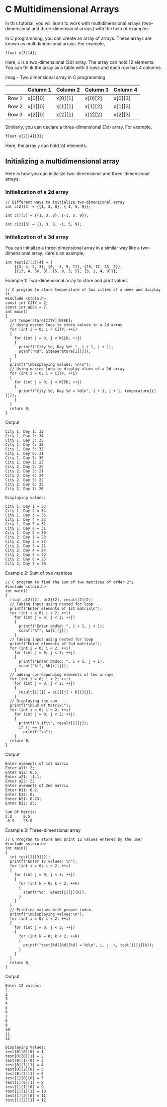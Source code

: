 # C Multidimensional Arrays

In this tutorial, you will learn to work with multidimensional arrays (two-dimensional and three-dimensional arrays) with the help of examples.

In C programming, you can create an array of arrays. These arrays are known as multidimensional arrays. For example,

```
float x[3][4];
```

Here, `x` is a two-dimensional (2d) array. The array can hold 12 elements. You can think the array as a table with 3 rows and each row has 4 columns.

imag - Two dimensional array in C programming

|       | Column 1 | Column 2 | Column 3 | Column 4 |
|-------|----------|----------|----------|----------|
| Row 1 | x[0][0]  | x[0][1]  | x[0][2]  | x[0][3]  |
| Row 2 | x[1][0]  | x[1][1]  | x[1][2]  | x[1][3]  |
| Row 3 | x[2][0]  | x[2][1]  | x[2][2]  | x[2][3]  |

Similarly, you can declare a three-dimensional (3d) array. For example,

```
float y[2][4][3];
```

Here, the array `y` can hold 24 elements.

## Initializing a multidimensional array

Here is how you can initialize two-dimensional and three-dimensional arrays:

### Initialization of a 2d array

```
// Different ways to initialize two-dimensional array
int c[2][3] = {{1, 3, 0}, {-1, 5, 9}};
         
int c[][3] = {{1, 3, 0}, {-1, 5, 9}};
                
int c[2][3] = {1, 3, 0, -1, 5, 9};
```

### Initialization of a 3d array

You can initialize a three-dimensional array in a similar way like a two-dimensional array. Here's an example,

```
int test[2][3][4] = {
    {{3, 4, 2, 3}, {0, -3, 9, 11}, {23, 12, 23, 2}},
    {{13, 4, 56, 3}, {5, 9, 3, 5}, {3, 1, 4, 9}}};
```

Example 1: Two-dimensional array to store and print values
```
// C program to store temperature of two cities of a week and display it.
#include <stdio.h>
const int CITY = 2;
const int WEEK = 7;
int main()
{
  int temperature[CITY][WEEK];
  // Using nested loop to store values in a 2d array
  for (int i = 0; i < CITY; ++i)
  {
    for (int j = 0; j < WEEK; ++j)
    {
      printf("City %d, Day %d: ", i + 1, j + 1);
      scanf("%d", &temperature[i][j]);
    }
  }
  printf("\nDisplaying values: \n\n");
  // Using nested loop to display vlues of a 2d array
  for (int i = 0; i < CITY; ++i)
  {
    for (int j = 0; j < WEEK; ++j)
    {
      printf("City %d, Day %d = %d\n", i + 1, j + 1, temperature[i][j]);
    }
  }
  return 0;
}
```
Output
```
City 1, Day 1: 33
City 1, Day 2: 34
City 1, Day 3: 35
City 1, Day 4: 33
City 1, Day 5: 32
City 1, Day 6: 31
City 1, Day 7: 30
City 2, Day 1: 23
City 2, Day 2: 22
City 2, Day 3: 21
City 2, Day 4: 24
City 2, Day 5: 22
City 2, Day 6: 25
City 2, Day 7: 26

Displaying values: 

City 1, Day 1 = 33
City 1, Day 2 = 34
City 1, Day 3 = 35
City 1, Day 4 = 33
City 1, Day 5 = 32
City 1, Day 6 = 31
City 1, Day 7 = 30
City 2, Day 1 = 23
City 2, Day 2 = 22
City 2, Day 3 = 21
City 2, Day 4 = 24
City 2, Day 5 = 22
City 2, Day 6 = 25
City 2, Day 7 = 26
```

Example 2: Sum of two matrices
```
// C program to find the sum of two matrices of order 2*2
#include <stdio.h>
int main()
{
  float a[2][2], b[2][2], result[2][2];
  // Taking input using nested for loop
  printf("Enter elements of 1st matrix\n");
  for (int i = 0; i < 2; ++i)
    for (int j = 0; j < 2; ++j)
    {
      printf("Enter a%d%d: ", i + 1, j + 1);
      scanf("%f", &a[i][j]);
    }
  // Taking input using nested for loop
  printf("Enter elements of 2nd matrix\n");
  for (int i = 0; i < 2; ++i)
    for (int j = 0; j < 2; ++j)
    {
      printf("Enter b%d%d: ", i + 1, j + 1);
      scanf("%f", &b[i][j]);
    }
  // adding corresponding elements of two arrays
  for (int i = 0; i < 2; ++i)
    for (int j = 0; j < 2; ++j)
    {
      result[i][j] = a[i][j] + b[i][j];
    }
  // Displaying the sum
  printf("\nSum Of Matrix:");
  for (int i = 0; i < 2; ++i)
    for (int j = 0; j < 2; ++j)
    {
      printf("%.1f\t", result[i][j]);
      if (j == 1)
        printf("\n");
    }
  return 0;
}
```
Output
```
Enter elements of 1st matrix
Enter a11: 2;
Enter a12: 0.5;
Enter a21: -1.1;
Enter a22: 2;
Enter elements of 2nd matrix
Enter b11: 0.2;
Enter b12: 0;
Enter b21: 0.23;
Enter b22: 23;

Sum Of Matrix:
2.2     0.5
-0.9    25.0
```

Example 3: Three-dimensional array
```
// C Program to store and print 12 values entered by the user
#include <stdio.h>
int main()
{
  int test[2][3][2];
  printf("Enter 12 values: \n");
  for (int i = 0; i < 2; ++i)
  {
    for (int j = 0; j < 3; ++j)
    {
      for (int k = 0; k < 2; ++k)
      {
        scanf("%d", &test[i][j][k]);
      }
    }
  }
  // Printing values with proper index.
  printf("\nDisplaying values:\n");
  for (int i = 0; i < 2; ++i)
  {
    for (int j = 0; j < 3; ++j)
    {
      for (int k = 0; k < 2; ++k)
      {
        printf("test[%d][%d][%d] = %d\n", i, j, k, test[i][j][k]);
      }
    }
  }
  return 0;
}
```
Output
```
Enter 12 values: 
1
2
3
4
5
6
7
8
9
10
11
12

Displaying Values:
test[0][0][0] = 1
test[0][0][1] = 2
test[0][1][0] = 3
test[0][1][1] = 4
test[0][2][0] = 5
test[0][2][1] = 6
test[1][0][0] = 7
test[1][0][1] = 8
test[1][1][0] = 9
test[1][1][1] = 10
test[1][2][0] = 11
test[1][2][1] = 12
```